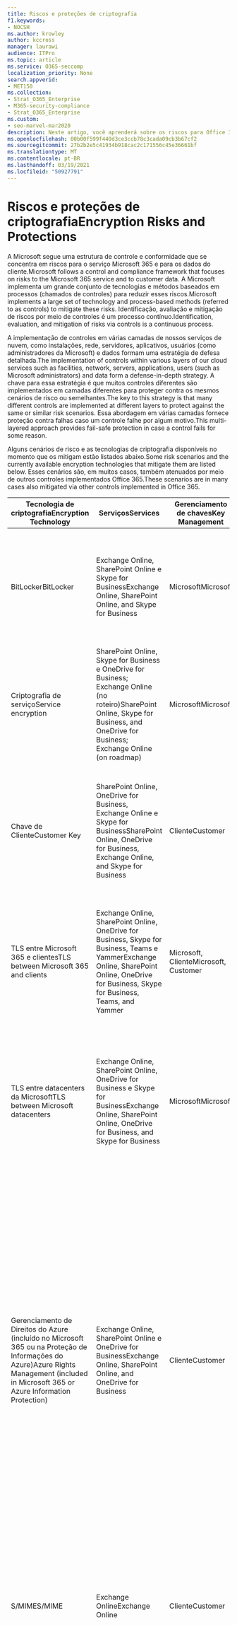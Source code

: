 ```yaml
---
title: Riscos e proteções de criptografia
f1.keywords:
- NOCSH
ms.author: krowley
author: kccross
manager: laurawi
audience: ITPro
ms.topic: article
ms.service: O365-seccomp
localization_priority: None
search.appverid:
- MET150
ms.collection:
- Strat_O365_Enterprise
- M365-security-compliance
- Strat_O365_Enterprise
ms.custom:
- seo-marvel-mar2020
description: Neste artigo, você aprenderá sobre os riscos para Office 365 e as tecnologias de criptografia disponíveis para proteção.
ms.openlocfilehash: 00b00f599f440d3ce3ccb78c3cada09cb3b67cf2
ms.sourcegitcommit: 27b2b2e5c41934b918cac2c171556c45e36661bf
ms.translationtype: MT
ms.contentlocale: pt-BR
ms.lasthandoff: 03/19/2021
ms.locfileid: "50927791"
---
```

# <a name="encryption-risks-and-protections"></a><span data-ttu-id="4479c-103">Riscos e proteções de criptografia</span><span class="sxs-lookup"><span data-stu-id="4479c-103">Encryption Risks and Protections</span></span>

<span data-ttu-id="4479c-104">A Microsoft segue uma estrutura de controle e conformidade que se concentra em riscos para o serviço Microsoft 365 e para os dados do cliente.</span><span class="sxs-lookup"><span data-stu-id="4479c-104">Microsoft follows a control and compliance framework that focuses on risks to the Microsoft 365 service and to customer data.</span></span> <span data-ttu-id="4479c-105">A Microsoft implementa um grande conjunto de tecnologias e métodos baseados em processos (chamados de controles) para reduzir esses riscos.</span><span class="sxs-lookup"><span data-stu-id="4479c-105">Microsoft implements a large set of technology and process-based methods (referred to as controls) to mitigate these risks.</span></span> <span data-ttu-id="4479c-106">Identificação, avaliação e mitigação de riscos por meio de controles é um processo contínuo.</span><span class="sxs-lookup"><span data-stu-id="4479c-106">Identification, evaluation, and mitigation of risks via controls is a continuous process.</span></span> 

<span data-ttu-id="4479c-107">A implementação de controles em várias camadas de nossos serviços de nuvem, como instalações, rede, servidores, aplicativos, usuários (como administradores da Microsoft) e dados formam uma estratégia de defesa detalhada.</span><span class="sxs-lookup"><span data-stu-id="4479c-107">The implementation of controls within various layers of our cloud services such as facilities, network, servers, applications, users (such as Microsoft administrators) and data form a defense-in-depth strategy.</span></span> <span data-ttu-id="4479c-108">A chave para essa estratégia é que muitos controles diferentes são implementados em camadas diferentes para proteger contra os mesmos cenários de risco ou semelhantes.</span><span class="sxs-lookup"><span data-stu-id="4479c-108">The key to this strategy is that many different controls are implemented at different layers to protect against the same or similar risk scenarios.</span></span> <span data-ttu-id="4479c-109">Essa abordagem em várias camadas fornece proteção contra falhas caso um controle falhe por algum motivo.</span><span class="sxs-lookup"><span data-stu-id="4479c-109">This multi-layered approach provides fail-safe protection in case a control fails for some reason.</span></span>

<span data-ttu-id="4479c-110">Alguns cenários de risco e as tecnologias de criptografia disponíveis no momento que os mitigam estão listados abaixo.</span><span class="sxs-lookup"><span data-stu-id="4479c-110">Some risk scenarios and the currently available encryption technologies that mitigate them are listed below.</span></span> <span data-ttu-id="4479c-111">Esses cenários são, em muitos casos, também atenuados por meio de outros controles implementados Office 365.</span><span class="sxs-lookup"><span data-stu-id="4479c-111">These scenarios are in many cases also mitigated via other controls implemented in Office 365.</span></span>

| <span data-ttu-id="4479c-112">Tecnologia de criptografia</span><span class="sxs-lookup"><span data-stu-id="4479c-112">Encryption Technology</span></span> | <span data-ttu-id="4479c-113">Serviços</span><span class="sxs-lookup"><span data-stu-id="4479c-113">Services</span></span> | <span data-ttu-id="4479c-114">Gerenciamento de chaves</span><span class="sxs-lookup"><span data-stu-id="4479c-114">Key Management</span></span> | <span data-ttu-id="4479c-115">Cenário de risco</span><span class="sxs-lookup"><span data-stu-id="4479c-115">Risk Scenario</span></span> | <span data-ttu-id="4479c-116">Valor</span><span class="sxs-lookup"><span data-stu-id="4479c-116">Value</span></span> |
|---------------------------------------------------------------------------------|--------------------------------------------------------------------------------------------------|---------------------|------------------------------------------------------------------------------------------------------------------------------------------|---------------------------------------------------------------------------------------------------------------------------------------------------------------------------------------------------------------------------------------------------------------------------------------------------------------------------------------------------------------------------------------------------------------------------------|
| <span data-ttu-id="4479c-117">BitLocker</span><span class="sxs-lookup"><span data-stu-id="4479c-117">BitLocker</span></span> | <span data-ttu-id="4479c-118">Exchange Online, SharePoint Online e Skype for Business</span><span class="sxs-lookup"><span data-stu-id="4479c-118">Exchange Online, SharePoint Online, and Skype for Business</span></span> | <span data-ttu-id="4479c-119">Microsoft</span><span class="sxs-lookup"><span data-stu-id="4479c-119">Microsoft</span></span> | <span data-ttu-id="4479c-120">Discos ou servidores são roubados ou reciclados incorretamente.</span><span class="sxs-lookup"><span data-stu-id="4479c-120">Disks or servers are stolen or improperly recycled.</span></span> | <span data-ttu-id="4479c-121">BitLocker fornece uma abordagem segura para proteger contra perda de dados devido a hardware roubado ou reciclado incorretamente (servidor/disco).</span><span class="sxs-lookup"><span data-stu-id="4479c-121">BitLocker provides a fail-safe approach to protect against loss of data due to stolen or improperly recycled hardware (server/disk).</span></span> |
| <span data-ttu-id="4479c-122">Criptografia de serviço</span><span class="sxs-lookup"><span data-stu-id="4479c-122">Service encryption</span></span> | <span data-ttu-id="4479c-123">SharePoint Online, Skype for Business e OneDrive for Business; Exchange Online (no roteiro)</span><span class="sxs-lookup"><span data-stu-id="4479c-123">SharePoint Online, Skype for Business, and OneDrive for Business; Exchange Online (on roadmap)</span></span> | <span data-ttu-id="4479c-124">Microsoft</span><span class="sxs-lookup"><span data-stu-id="4479c-124">Microsoft</span></span> | <span data-ttu-id="4479c-125">O hacker interno ou externo tenta acessar arquivos/dados individuais como um blob.</span><span class="sxs-lookup"><span data-stu-id="4479c-125">Internal or external hacker tries to access individual files/data as a blob.</span></span> | <span data-ttu-id="4479c-126">Os dados criptografados não podem ser descriptografados sem acesso a chaves.</span><span class="sxs-lookup"><span data-stu-id="4479c-126">The encrypted data cannot be decrypted without access to keys.</span></span> <span data-ttu-id="4479c-127">Ajuda a reduzir o risco de um hacker acessar dados.</span><span class="sxs-lookup"><span data-stu-id="4479c-127">Helps to mitigate risk of a hacker accessing data.</span></span> |
| <span data-ttu-id="4479c-128">Chave de Cliente</span><span class="sxs-lookup"><span data-stu-id="4479c-128">Customer Key</span></span> | <span data-ttu-id="4479c-129">SharePoint Online, OneDrive for Business, Exchange Online e Skype for Business</span><span class="sxs-lookup"><span data-stu-id="4479c-129">SharePoint Online, OneDrive for Business, Exchange Online, and Skype for Business</span></span> | <span data-ttu-id="4479c-130">Cliente</span><span class="sxs-lookup"><span data-stu-id="4479c-130">Customer</span></span> | <span data-ttu-id="4479c-131">N/A (Esse recurso foi projetado como um recurso de conformidade; não como uma mitigação para qualquer risco.)</span><span class="sxs-lookup"><span data-stu-id="4479c-131">N/A (This feature is designed as a compliance feature; not as a mitigation for any risk.)</span></span> | <span data-ttu-id="4479c-132">Ajuda os clientes a cumprir as obrigações internas de regulamentação e conformidade e a capacidade de deixar o serviço e revogar o acesso da Microsoft aos dados</span><span class="sxs-lookup"><span data-stu-id="4479c-132">Helps customers meet internal regulation and compliance obligations, and the ability to leave the service and revoke Microsoft's access to data</span></span> |
| <span data-ttu-id="4479c-133">TLS entre Microsoft 365 e clientes</span><span class="sxs-lookup"><span data-stu-id="4479c-133">TLS between Microsoft 365 and clients</span></span> | <span data-ttu-id="4479c-134">Exchange Online, SharePoint Online, OneDrive for Business, Skype for Business, Teams e Yammer</span><span class="sxs-lookup"><span data-stu-id="4479c-134">Exchange Online, SharePoint Online, OneDrive for Business, Skype for Business, Teams, and Yammer</span></span> | <span data-ttu-id="4479c-135">Microsoft, Cliente</span><span class="sxs-lookup"><span data-stu-id="4479c-135">Microsoft, Customer</span></span> | <span data-ttu-id="4479c-136">Ataque man-in-the-middle ou outro para tocar no fluxo de dados entre Microsoft 365 e computadores cliente pela Internet.</span><span class="sxs-lookup"><span data-stu-id="4479c-136">Man-in-the-middle or other attack to tap the data flow between Microsoft 365 and client computers over Internet.</span></span> | <span data-ttu-id="4479c-137">Essa implementação fornece valor à Microsoft e aos clientes e garante a integridade dos dados à medida que flui entre o Microsoft 365 e o cliente.</span><span class="sxs-lookup"><span data-stu-id="4479c-137">This implementation provides value to both Microsoft and customers and assures data integrity as it flows between Microsoft 365 and the client.</span></span> |
| <span data-ttu-id="4479c-138">TLS entre datacenters da Microsoft</span><span class="sxs-lookup"><span data-stu-id="4479c-138">TLS between Microsoft datacenters</span></span> | <span data-ttu-id="4479c-139">Exchange Online, SharePoint Online, OneDrive for Business e Skype for Business</span><span class="sxs-lookup"><span data-stu-id="4479c-139">Exchange Online, SharePoint Online, OneDrive for Business, and Skype for Business</span></span> | <span data-ttu-id="4479c-140">Microsoft</span><span class="sxs-lookup"><span data-stu-id="4479c-140">Microsoft</span></span> | <span data-ttu-id="4479c-141">Ataque man-in-the-middle ou outro para tocar no fluxo de dados do cliente entre Microsoft 365 servidores localizados em datacenters da Microsoft diferentes.</span><span class="sxs-lookup"><span data-stu-id="4479c-141">Man-in-the-middle or other attack to tap the customer data flow between Microsoft 365 servers located in different Microsoft datacenters.</span></span> | <span data-ttu-id="4479c-142">Essa implementação é outro método para proteger dados contra ataques entre datacenters da Microsoft.</span><span class="sxs-lookup"><span data-stu-id="4479c-142">This implementation is another method to protect data against attacks between Microsoft datacenters.</span></span> |
| <span data-ttu-id="4479c-143">Gerenciamento de Direitos do Azure (incluído no Microsoft 365 ou na Proteção de Informações do Azure)</span><span class="sxs-lookup"><span data-stu-id="4479c-143">Azure Rights Management (included in Microsoft 365 or Azure Information Protection)</span></span> | <span data-ttu-id="4479c-144">Exchange Online, SharePoint Online e OneDrive for Business</span><span class="sxs-lookup"><span data-stu-id="4479c-144">Exchange Online, SharePoint Online, and OneDrive for Business</span></span> | <span data-ttu-id="4479c-145">Cliente</span><span class="sxs-lookup"><span data-stu-id="4479c-145">Customer</span></span> | <span data-ttu-id="4479c-146">Os dados estão nas mãos de uma pessoa que não deve ter acesso aos dados.</span><span class="sxs-lookup"><span data-stu-id="4479c-146">Data falls into the hands of a person who should not have access to the data.</span></span> | <span data-ttu-id="4479c-147">A Proteção de Informações do Azure usa o Azure RMS, que fornece valor aos clientes usando políticas de criptografia, identidade e autorização para ajudar a proteger arquivos e emails em vários dispositivos.</span><span class="sxs-lookup"><span data-stu-id="4479c-147">Azure Information Protection uses Azure RMS, which provides value to customers by using encryption, identity, and authorization policies to help secure files and email across multiple devices.</span></span> <span data-ttu-id="4479c-148">O Azure RMS fornece valor aos clientes em que todos os emails provenientes de Microsoft 365 que atendem a determinados critérios (ou seja, todos os emails para um determinado endereço) podem ser criptografados automaticamente antes de serem enviados para outro destinatário.</span><span class="sxs-lookup"><span data-stu-id="4479c-148">Azure RMS provides value to customers where all emails originating from Microsoft 365 that match certain criteria (i.e., all emails to a certain address) can be automatically encrypted before they get sent to another recipient.</span></span> |
| <span data-ttu-id="4479c-149">S/MIME</span><span class="sxs-lookup"><span data-stu-id="4479c-149">S/MIME</span></span> | <span data-ttu-id="4479c-150">Exchange Online</span><span class="sxs-lookup"><span data-stu-id="4479c-150">Exchange Online</span></span> | <span data-ttu-id="4479c-151">Cliente</span><span class="sxs-lookup"><span data-stu-id="4479c-151">Customer</span></span> | <span data-ttu-id="4479c-152">O email cai nas mãos de uma pessoa que não é o destinatário pretendido.</span><span class="sxs-lookup"><span data-stu-id="4479c-152">Email falls into the hands of a person who is not the intended recipient.</span></span> | <span data-ttu-id="4479c-153">O S/MIME fornece valor aos clientes garantindo que os emails criptografados com S/MIME só possam ser descriptografados pelo destinatário direto do email.</span><span class="sxs-lookup"><span data-stu-id="4479c-153">S/MIME provides value to customers by assuring that email encrypted with S/MIME can only be decrypted by the direct recipient of the email.</span></span> |
| <span data-ttu-id="4479c-154">Criptografia de Mensagem do Office 365</span><span class="sxs-lookup"><span data-stu-id="4479c-154">Office 365 Message Encryption</span></span> | <span data-ttu-id="4479c-155">Exchange Online, SharePoint Online</span><span class="sxs-lookup"><span data-stu-id="4479c-155">Exchange Online, SharePoint Online</span></span> | <span data-ttu-id="4479c-156">Cliente</span><span class="sxs-lookup"><span data-stu-id="4479c-156">Customer</span></span> | <span data-ttu-id="4479c-157">O email, incluindo anexos protegidos, fica nas mãos de uma pessoa dentro ou fora Microsoft 365 que não é o destinatário pretendido do email.</span><span class="sxs-lookup"><span data-stu-id="4479c-157">Email, including protected attachments, falls in hands of a person either within or outside Microsoft 365 who is not the intended recipient of the email.</span></span> | <span data-ttu-id="4479c-158">O OME fornece valor aos clientes em que todos os emails provenientes de Microsoft 365 que corresponderem a determinados critérios (ou seja, todos os emails para um determinado endereço) são automaticamente criptografados antes que sejam enviados para outro destinatário interno ou externo.</span><span class="sxs-lookup"><span data-stu-id="4479c-158">OME provides value to customers where all emails originating from Microsoft 365 that match certain criteria (i.e., all emails to a certain address) are automatically encrypted before they get sent to another internal or an external recipient.</span></span> |
| <span data-ttu-id="4479c-159">TLS SMTP com organização parceira</span><span class="sxs-lookup"><span data-stu-id="4479c-159">SMTP TLS with partner organization</span></span> | <span data-ttu-id="4479c-160">Exchange Online</span><span class="sxs-lookup"><span data-stu-id="4479c-160">Exchange Online</span></span> | <span data-ttu-id="4479c-161">Cliente</span><span class="sxs-lookup"><span data-stu-id="4479c-161">Customer</span></span> | <span data-ttu-id="4479c-162">O email é interceptado por meio de um ataque man-in-the-middle ou outro enquanto está em trânsito de um locatário Microsoft 365 para outra organização parceira.</span><span class="sxs-lookup"><span data-stu-id="4479c-162">Email is intercepted via a man-in-the-middle or other attack while in transit from a Microsoft 365 tenant to another partner organization.</span></span> | <span data-ttu-id="4479c-163">Este cenário fornece valor ao cliente para que ele possa enviar/receber todos os emails entre seu locatário Microsoft 365 e a organização de email do parceiro dentro de um canal SMTP criptografado.</span><span class="sxs-lookup"><span data-stu-id="4479c-163">This scenario provides value to the customer such that they can send/receive all emails between their Microsoft 365 tenant and their partner's email organization inside an encrypted SMTP channel.</span></span> |

## <a name="encryption-technologies-available-in-multi-tenant-environments"></a><span data-ttu-id="4479c-164">Tecnologias de criptografia disponíveis em ambientes de vários locatários</span><span class="sxs-lookup"><span data-stu-id="4479c-164">Encryption technologies available in multi-tenant environments</span></span>

| <span data-ttu-id="4479c-165">Tecnologia de criptografia</span><span class="sxs-lookup"><span data-stu-id="4479c-165">Encryption Technology</span></span> | <span data-ttu-id="4479c-166">Implementado por</span><span class="sxs-lookup"><span data-stu-id="4479c-166">Implemented by</span></span> | <span data-ttu-id="4479c-167">Chave Exchange Algoritmo e Força</span><span class="sxs-lookup"><span data-stu-id="4479c-167">Key Exchange Algorithm and Strength</span></span> | <span data-ttu-id="4479c-168">Gerenciamento de chaves\*</span><span class="sxs-lookup"><span data-stu-id="4479c-168">Key Management\*</span></span> | <span data-ttu-id="4479c-169">FIPS 140-2 Validado</span><span class="sxs-lookup"><span data-stu-id="4479c-169">FIPS 140-2 Validated</span></span> |
|----------------------------------------------------------------------------------|-------------------------|------------------------------------------------------------------------------------------------------------------------------------------------------------------------------------|--------------------------------------------------------------------------------------------------------------------------------------------------------------------------------------------------------------------------------------------------------------------------------------------------------------------------------------------------------------------------------------------------------------------------------------------------------------------------------------------------------------------------------------------------------------------------------------------------------------------------------------------------------------------------------------------------------------------------------------------------------------------------------------------------------------------------------------------------------------------------------------------------------------|-----------------------------------------------------------------------|
| <span data-ttu-id="4479c-170">BitLocker</span><span class="sxs-lookup"><span data-stu-id="4479c-170">BitLocker</span></span> | <span data-ttu-id="4479c-171">Exchange Online</span><span class="sxs-lookup"><span data-stu-id="4479c-171">Exchange Online</span></span> | <span data-ttu-id="4479c-172">AES 256 bits</span><span class="sxs-lookup"><span data-stu-id="4479c-172">AES 256-bit</span></span> | <span data-ttu-id="4479c-173">A chave externa do AES é armazenada em um Cofre e no registro do servidor Exchange.</span><span class="sxs-lookup"><span data-stu-id="4479c-173">AES external key is stored in a Secret Safe and in the registry of the Exchange server.</span></span> <span data-ttu-id="4479c-174">O segredo Cofre é um repositório seguro que requer elevação de alto nível e aprovações para acessar.</span><span class="sxs-lookup"><span data-stu-id="4479c-174">The Secret Safe is a secured repository that requires high-level elevation and approvals to access.</span></span> <span data-ttu-id="4479c-175">O acesso só pode ser solicitado e aprovado usando uma ferramenta interna chamada Lockbox.</span><span class="sxs-lookup"><span data-stu-id="4479c-175">Access can be requested and approved only by using an internal tool called Lockbox.</span></span> <span data-ttu-id="4479c-176">A chave externa do AES também é armazenada no Módulo de Plataforma Confiável no servidor.</span><span class="sxs-lookup"><span data-stu-id="4479c-176">The AES external key is also stored in the Trusted Platform Module in the server.</span></span> <span data-ttu-id="4479c-177">Uma senha numérica de 48 dígitos é armazenada no Active Directory e protegida pelo Lockbox.</span><span class="sxs-lookup"><span data-stu-id="4479c-177">A 48-digit numerical password is stored in Active Directory and protected by Lockbox.</span></span> | <span data-ttu-id="4479c-178">Sim</span><span class="sxs-lookup"><span data-stu-id="4479c-178">Yes</span></span> |
|  | <span data-ttu-id="4479c-179">SharePoint Online</span><span class="sxs-lookup"><span data-stu-id="4479c-179">SharePoint Online</span></span> | <span data-ttu-id="4479c-180">AES 256 bits</span><span class="sxs-lookup"><span data-stu-id="4479c-180">AES 256-bit</span></span> | <span data-ttu-id="4479c-181">A chave externa do AES é armazenada em um segredo Cofre.</span><span class="sxs-lookup"><span data-stu-id="4479c-181">AES external key is stored in a Secret Safe.</span></span> <span data-ttu-id="4479c-182">O segredo Cofre é um repositório seguro que requer elevação de alto nível e aprovações para acessar.</span><span class="sxs-lookup"><span data-stu-id="4479c-182">The Secret Safe is a secured repository that requires high-level elevation and approvals to access.</span></span> <span data-ttu-id="4479c-183">O acesso só pode ser solicitado e aprovado usando uma ferramenta interna chamada Lockbox.</span><span class="sxs-lookup"><span data-stu-id="4479c-183">Access can be requested and approved only by using an internal tool called Lockbox.</span></span> <span data-ttu-id="4479c-184">A chave externa do AES também é armazenada no Módulo de Plataforma Confiável no servidor.</span><span class="sxs-lookup"><span data-stu-id="4479c-184">The AES external key is also stored in the Trusted Platform Module in the server.</span></span> <span data-ttu-id="4479c-185">Uma senha numérica de 48 dígitos é armazenada no Active Directory e protegida pelo Lockbox.</span><span class="sxs-lookup"><span data-stu-id="4479c-185">A 48-digit numerical password is stored in Active Directory and protected by Lockbox.</span></span> | <span data-ttu-id="4479c-186">Sim</span><span class="sxs-lookup"><span data-stu-id="4479c-186">Yes</span></span> |
|  | <span data-ttu-id="4479c-187">Skype for Business</span><span class="sxs-lookup"><span data-stu-id="4479c-187">Skype for Business</span></span> | <span data-ttu-id="4479c-188">AES 256 bits</span><span class="sxs-lookup"><span data-stu-id="4479c-188">AES 256-bit</span></span> | <span data-ttu-id="4479c-189">A chave externa do AES é armazenada em um segredo Cofre.</span><span class="sxs-lookup"><span data-stu-id="4479c-189">AES external key is stored in a Secret Safe.</span></span> <span data-ttu-id="4479c-190">O segredo Cofre é um repositório seguro que requer elevação de alto nível e aprovações para acessar.</span><span class="sxs-lookup"><span data-stu-id="4479c-190">The Secret Safe is a secured repository that requires high-level elevation and approvals to access.</span></span> <span data-ttu-id="4479c-191">O acesso só pode ser solicitado e aprovado usando uma ferramenta interna chamada Lockbox.</span><span class="sxs-lookup"><span data-stu-id="4479c-191">Access can be requested and approved only by using an internal tool called Lockbox.</span></span> <span data-ttu-id="4479c-192">A chave externa do AES também é armazenada no Módulo de Plataforma Confiável no servidor.</span><span class="sxs-lookup"><span data-stu-id="4479c-192">The AES external key is also stored in the Trusted Platform Module in the server.</span></span> <span data-ttu-id="4479c-193">Uma senha numérica de 48 dígitos é armazenada no Active Directory e protegida pelo Lockbox.</span><span class="sxs-lookup"><span data-stu-id="4479c-193">A 48-digit numerical password is stored in Active Directory and protected by Lockbox.</span></span> | <span data-ttu-id="4479c-194">Sim</span><span class="sxs-lookup"><span data-stu-id="4479c-194">Yes</span></span> |
| <span data-ttu-id="4479c-195">Criptografia de Serviço</span><span class="sxs-lookup"><span data-stu-id="4479c-195">Service Encryption</span></span> | <span data-ttu-id="4479c-196">SharePoint Online</span><span class="sxs-lookup"><span data-stu-id="4479c-196">SharePoint Online</span></span> | <span data-ttu-id="4479c-197">AES 256 bits</span><span class="sxs-lookup"><span data-stu-id="4479c-197">AES 256-bit</span></span> | <span data-ttu-id="4479c-198">As chaves usadas para criptografar os blobs são armazenadas no banco de dados de conteúdo SharePoint Online.</span><span class="sxs-lookup"><span data-stu-id="4479c-198">The keys used to encrypt the blobs are stored in the SharePoint Online Content Database.</span></span> <span data-ttu-id="4479c-199">O SharePoint Banco de Dados de Conteúdo Online é protegido por controles de acesso ao banco de dados e criptografia em repouso.</span><span class="sxs-lookup"><span data-stu-id="4479c-199">The SharePoint Online Content Database is protected by database access controls and encryption at rest.</span></span> <span data-ttu-id="4479c-200">A criptografia é executada usando o TDE Banco de Dados SQL do Azure.</span><span class="sxs-lookup"><span data-stu-id="4479c-200">Encryption is performed using TDE in Azure SQL Database.</span></span> <span data-ttu-id="4479c-201">Esses segredos estão no nível de serviço para SharePoint Online, não no nível do locatário.</span><span class="sxs-lookup"><span data-stu-id="4479c-201">These secrets are at the service level for SharePoint Online, not at the tenant level.</span></span> <span data-ttu-id="4479c-202">Esses segredos (às vezes chamados de chaves mestras) são armazenados em um repositório seguro separado chamado Repositório de Chaves.</span><span class="sxs-lookup"><span data-stu-id="4479c-202">These secrets (sometimes referred to as the master keys) are stored in a separate secure repository called the Key Store.</span></span> <span data-ttu-id="4479c-203">O TDE fornece segurança em repouso para o banco de dados ativo e os backups de banco de dados e logs de transação.</span><span class="sxs-lookup"><span data-stu-id="4479c-203">TDE provides security at rest for both the active database and the database backups and transaction logs.</span></span> <span data-ttu-id="4479c-204">Quando os clientes fornecem a chave opcional, a chave do cliente é armazenada no Azure Key Vault e o serviço usa a chave para criptografar uma chave de locatário, que é usada para criptografar uma chave de site, que é usada para criptografar as chaves de nível de arquivo.</span><span class="sxs-lookup"><span data-stu-id="4479c-204">When customers provide the optional key, the customer key is stored in Azure Key Vault, and the service uses the key to encrypt a tenant key, which is used to encrypt a site key, which is then used to encrypt the file level keys.</span></span> <span data-ttu-id="4479c-205">Essencialmente, uma nova hierarquia de chaves é introduzida quando o cliente fornece uma chave.</span><span class="sxs-lookup"><span data-stu-id="4479c-205">Essentially, a new key hierarchy is introduced when the customer provides a key.</span></span> | <span data-ttu-id="4479c-206">Sim</span><span class="sxs-lookup"><span data-stu-id="4479c-206">Yes</span></span> |
|  | <span data-ttu-id="4479c-207">Skype for Business</span><span class="sxs-lookup"><span data-stu-id="4479c-207">Skype for Business</span></span> | <span data-ttu-id="4479c-208">AES 256 bits</span><span class="sxs-lookup"><span data-stu-id="4479c-208">AES 256-bit</span></span> | <span data-ttu-id="4479c-209">Cada parte dos dados é criptografada usando uma chave de 256 bits gerada aleatoriamente.</span><span class="sxs-lookup"><span data-stu-id="4479c-209">Each piece of data is encrypted using a different randomly generated 256-bit key.</span></span> <span data-ttu-id="4479c-210">A chave de criptografia é armazenada em um arquivo XML de metadados correspondente, que também é criptografado por uma chave mestra por conferência.</span><span class="sxs-lookup"><span data-stu-id="4479c-210">The encryption key is stored in a corresponding metadata XML file, which is also encrypted by a per-conference master key.</span></span> <span data-ttu-id="4479c-211">A chave mestra também é gerada aleatoriamente uma vez por conferência.</span><span class="sxs-lookup"><span data-stu-id="4479c-211">The master key is also randomly generated once per conference.</span></span> | <span data-ttu-id="4479c-212">Sim</span><span class="sxs-lookup"><span data-stu-id="4479c-212">Yes</span></span> |
|  | <span data-ttu-id="4479c-213">Exchange Online</span><span class="sxs-lookup"><span data-stu-id="4479c-213">Exchange Online</span></span> | <span data-ttu-id="4479c-214">AES 256 bits</span><span class="sxs-lookup"><span data-stu-id="4479c-214">AES 256-bit</span></span> | <span data-ttu-id="4479c-215">Cada caixa de correio é criptografada usando uma política de criptografia de dados que usa chaves de criptografia controladas pela Microsoft (no roteiro) ou pelo cliente (quando a Chave do Cliente é usada).</span><span class="sxs-lookup"><span data-stu-id="4479c-215">Each mailbox is encrypted using a data encryption policy that uses encryption keys controlled by Microsoft (on roadmap) or by the customer (when Customer Key is used).</span></span> | <span data-ttu-id="4479c-216">Sim</span><span class="sxs-lookup"><span data-stu-id="4479c-216">Yes</span></span> |
| <span data-ttu-id="4479c-217">TLS entre Microsoft 365 e clientes/parceiros</span><span class="sxs-lookup"><span data-stu-id="4479c-217">TLS between Microsoft 365 and clients/partners</span></span> | <span data-ttu-id="4479c-218">Exchange Online</span><span class="sxs-lookup"><span data-stu-id="4479c-218">Exchange Online</span></span> | [<span data-ttu-id="4479c-219">TLS oportunista que suporta vários suites de codificação</span><span class="sxs-lookup"><span data-stu-id="4479c-219">Opportunistic TLS supporting multiple cipher suites</span></span>](./exchange-online-uses-tls-to-secure-email-connections.md) | <span data-ttu-id="4479c-220">O certificado TLS para Exchange Online (outlook.office.com) é um certificado SHA256RSA de 2048 bits emitido pela Baltimore CyberTrust Root.</span><span class="sxs-lookup"><span data-stu-id="4479c-220">The TLS certificate for Exchange Online (outlook.office.com) is a 2048-bit SHA256RSA certificate issued by Baltimore CyberTrust Root.</span></span> <br> <br> <span data-ttu-id="4479c-221">O certificado raiz TLS para Exchange Online é um certificado SHA1RSA de 2048 bits emitido pela Baltimore CyberTrust Root.</span><span class="sxs-lookup"><span data-stu-id="4479c-221">The TLS root certificate for Exchange Online is a 2048-bit SHA1RSA certificate issued by Baltimore CyberTrust Root.</span></span> | <span data-ttu-id="4479c-222">Sim, quando o TLS 1.2 com a força de codificação de 256 bits é usado</span><span class="sxs-lookup"><span data-stu-id="4479c-222">Yes, when TLS 1.2 with 256-bit cipher strength is used</span></span> |
|  | <span data-ttu-id="4479c-223">SharePoint Online</span><span class="sxs-lookup"><span data-stu-id="4479c-223">SharePoint Online</span></span> | <span data-ttu-id="4479c-224">TLS 1.2 com AES 256</span><span class="sxs-lookup"><span data-stu-id="4479c-224">TLS 1.2 with AES 256</span></span> <br> <br> [<span data-ttu-id="4479c-225">Criptografia de dados no OneDrive for Business e no SharePoint Online</span><span class="sxs-lookup"><span data-stu-id="4479c-225">Data Encryption in OneDrive for Business and SharePoint Online</span></span>](./data-encryption-in-odb-and-spo.md) | <span data-ttu-id="4479c-226">O certificado TLS para SharePoint Online (\*.sharepoint.com) é um certificado SHA256RSA de 2048 bits emitido pelo Baltimore CyberTrust Root.</span><span class="sxs-lookup"><span data-stu-id="4479c-226">The TLS certificate for SharePoint Online (\*.sharepoint.com) is a 2048-bit SHA256RSA certificate issued by Baltimore CyberTrust Root.</span></span> <br> <br> <span data-ttu-id="4479c-227">O certificado raiz TLS para SharePoint Online é um certificado SHA1RSA de 2048 bits emitido pela Baltimore CyberTrust Root.</span><span class="sxs-lookup"><span data-stu-id="4479c-227">The TLS root certificate for SharePoint Online is a 2048-bit SHA1RSA certificate issued by Baltimore CyberTrust Root.</span></span> | <span data-ttu-id="4479c-228">Sim</span><span class="sxs-lookup"><span data-stu-id="4479c-228">Yes</span></span> |
|  | <span data-ttu-id="4479c-229">Skype for Business</span><span class="sxs-lookup"><span data-stu-id="4479c-229">Skype for Business</span></span> | [<span data-ttu-id="4479c-230">TLS para comunicações SIP e sessões de compartilhamento de dados PSOM</span><span class="sxs-lookup"><span data-stu-id="4479c-230">TLS for SIP communications and PSOM data sharing sessions</span></span>](https://support.office.com/article/Set-up-your-network-for-Skype-for-Business-Online-d21f89b0-3afc-432e-b735-036b2432fdbf) | <span data-ttu-id="4479c-231">O certificado TLS para Skype for Business (\*.lync.com) é um certificado SHA256RSA de 2048 bits emitido pela Baltimore CyberTrust Root.</span><span class="sxs-lookup"><span data-stu-id="4479c-231">The TLS certificate for Skype for Business (\*.lync.com) is a 2048-bit SHA256RSA certificate issued by Baltimore CyberTrust Root.</span></span> <br> <br> <span data-ttu-id="4479c-232">O certificado raiz TLS para Skype for Business é um certificado SHA256RSA de 2048 bits emitido pela Baltimore CyberTrust Root.</span><span class="sxs-lookup"><span data-stu-id="4479c-232">The TLS root certificate for Skype for Business is a 2048-bit SHA256RSA certificate issued by Baltimore CyberTrust Root.</span></span> | <span data-ttu-id="4479c-233">Sim</span><span class="sxs-lookup"><span data-stu-id="4479c-233">Yes</span></span> |
|  | <span data-ttu-id="4479c-234">Microsoft Teams</span><span class="sxs-lookup"><span data-stu-id="4479c-234">Microsoft Teams</span></span> | <span data-ttu-id="4479c-235">TLS 1.2 com AES 256</span><span class="sxs-lookup"><span data-stu-id="4479c-235">TLS 1.2 with AES 256</span></span> <br> <br> [<span data-ttu-id="4479c-236">Perguntas frequentes sobre Microsoft Teams – Ajuda do administrador</span><span class="sxs-lookup"><span data-stu-id="4479c-236">Frequently asked questions about Microsoft Teams – Admin Help</span></span>](/MicrosoftTeams/teams-overview) | <span data-ttu-id="4479c-237">O certificado TLS para Microsoft Teams (teams.microsoft.com, edge.skype.com) é um certificado SHA256RSA de 2048 bits emitido pela Baltimore CyberTrust Root.</span><span class="sxs-lookup"><span data-stu-id="4479c-237">The TLS certificate for Microsoft Teams (teams.microsoft.com, edge.skype.com) is a 2048-bit SHA256RSA certificate issued by Baltimore CyberTrust Root.</span></span> <br> <br> <span data-ttu-id="4479c-238">O certificado raiz TLS para Microsoft Teams é um certificado SHA256RSA de 2048 bits emitido pela Baltimore CyberTrust Root.</span><span class="sxs-lookup"><span data-stu-id="4479c-238">The TLS root certificate for Microsoft Teams is a 2048-bit SHA256RSA certificate issued by Baltimore CyberTrust Root.</span></span> | <span data-ttu-id="4479c-239">Sim</span><span class="sxs-lookup"><span data-stu-id="4479c-239">Yes</span></span> |
| <span data-ttu-id="4479c-240">TLS entre datacenters da Microsoft</span><span class="sxs-lookup"><span data-stu-id="4479c-240">TLS between Microsoft datacenters</span></span> | <span data-ttu-id="4479c-241">Todos os Microsoft 365 serviços</span><span class="sxs-lookup"><span data-stu-id="4479c-241">All Microsoft 365 services</span></span> | <span data-ttu-id="4479c-242">TLS 1.2 com AES 256</span><span class="sxs-lookup"><span data-stu-id="4479c-242">TLS 1.2 with AES 256</span></span> <br> <br> <span data-ttu-id="4479c-243">Protocolo de Transporte em Tempo Real Seguro (SRTP)</span><span class="sxs-lookup"><span data-stu-id="4479c-243">Secure Real-time Transport Protocol (SRTP)</span></span> | <span data-ttu-id="4479c-244">A Microsoft usa uma autoridade de certificação gerenciada e implantada internamente para comunicações de servidor para servidor entre datacenters da Microsoft.</span><span class="sxs-lookup"><span data-stu-id="4479c-244">Microsoft uses an internally managed and deployed certification authority for server-to-server communications between Microsoft datacenters.</span></span> | <span data-ttu-id="4479c-245">Sim</span><span class="sxs-lookup"><span data-stu-id="4479c-245">Yes</span></span> |
| <span data-ttu-id="4479c-246">Gerenciamento de Direitos do Azure (incluído no Microsoft 365 ou na Proteção de Informações do Azure)</span><span class="sxs-lookup"><span data-stu-id="4479c-246">Azure Rights Management (included in Microsoft 365 or Azure Information Protection)</span></span> | <span data-ttu-id="4479c-247">Exchange Online</span><span class="sxs-lookup"><span data-stu-id="4479c-247">Exchange Online</span></span> | <span data-ttu-id="4479c-248">Oferece [suporte ao Modo Criptográfico 2](/previous-versions/windows/it-pro/windows-server-2008-R2-and-2008/hh867439(v=ws.10)), uma implementação criptográfica do RMS atualizada e aprimorada.</span><span class="sxs-lookup"><span data-stu-id="4479c-248">Supports [Cryptographic Mode 2](/previous-versions/windows/it-pro/windows-server-2008-R2-and-2008/hh867439(v=ws.10)), an updated and enhanced RMS cryptographic implementation.</span></span> <span data-ttu-id="4479c-249">Ele dá suporte ao RSA 2048 para assinatura e criptografia e SHA-256 para hash na assinatura.</span><span class="sxs-lookup"><span data-stu-id="4479c-249">It supports RSA 2048 for signature and encryption, and SHA-256 for hash in the signature.</span></span> | <span data-ttu-id="4479c-250">[Gerenciado pela Microsoft](/azure/information-protection/plan-implement-tenant-key).</span><span class="sxs-lookup"><span data-stu-id="4479c-250">[Managed by Microsoft](/azure/information-protection/plan-implement-tenant-key).</span></span> | <span data-ttu-id="4479c-251">Sim</span><span class="sxs-lookup"><span data-stu-id="4479c-251">Yes</span></span> |
|  | <span data-ttu-id="4479c-252">SharePoint Online</span><span class="sxs-lookup"><span data-stu-id="4479c-252">SharePoint Online</span></span> | <span data-ttu-id="4479c-253">Oferece [suporte ao Modo Criptográfico 2](/previous-versions/windows/it-pro/windows-server-2008-R2-and-2008/hh867439(v=ws.10)), uma implementação criptográfica do RMS atualizada e aprimorada.</span><span class="sxs-lookup"><span data-stu-id="4479c-253">Supports [Cryptographic Mode 2](/previous-versions/windows/it-pro/windows-server-2008-R2-and-2008/hh867439(v=ws.10)), an updated and enhanced RMS cryptographic implementation.</span></span> <span data-ttu-id="4479c-254">Ele dá suporte ao RSA 2048 para assinatura e criptografia e SHA-256 para assinatura.</span><span class="sxs-lookup"><span data-stu-id="4479c-254">It supports RSA 2048 for signature and encryption, and SHA-256 for signature.</span></span> | <span data-ttu-id="4479c-255">[Gerenciado pela Microsoft](/azure/information-protection/plan-implement-tenant-key), que é a configuração padrão; ou</span><span class="sxs-lookup"><span data-stu-id="4479c-255">[Managed by Microsoft](/azure/information-protection/plan-implement-tenant-key), which is the default setting; or</span></span> <br> <br> <span data-ttu-id="4479c-256">Gerenciado pelo cliente, que é uma alternativa às chaves gerenciadas pela Microsoft.</span><span class="sxs-lookup"><span data-stu-id="4479c-256">Customer-managed, which is an alternative to Microsoft-managed keys.</span></span> <span data-ttu-id="4479c-257">As organizações que têm uma assinatura do Azure gerenciada por IT podem usar BYOK e registrar seu uso sem custo adicional.</span><span class="sxs-lookup"><span data-stu-id="4479c-257">Organizations that have an IT-managed Azure subscription can use BYOK and log its usage at no extra charge.</span></span> <span data-ttu-id="4479c-258">Para obter mais informações, [consulte Implementing bring your own key](/azure/information-protection/plan-implement-tenant-key).</span><span class="sxs-lookup"><span data-stu-id="4479c-258">For more information, see [Implementing bring your own key](/azure/information-protection/plan-implement-tenant-key).</span></span> <span data-ttu-id="4479c-259">Nesta configuração, as HSMs nCipher são usadas para proteger suas chaves.</span><span class="sxs-lookup"><span data-stu-id="4479c-259">In this configuration, nCipher HSMs are used to protect your keys.</span></span> <span data-ttu-id="4479c-260">Para obter mais informações, [consulte nCipher HSMs e Azure RMS](https://www.thales-esecurity.com/msrms/cloud).</span><span class="sxs-lookup"><span data-stu-id="4479c-260">For more information, see [nCipher HSMs and Azure RMS](https://www.thales-esecurity.com/msrms/cloud).</span></span> | <span data-ttu-id="4479c-261">Sim</span><span class="sxs-lookup"><span data-stu-id="4479c-261">Yes</span></span> |
| <span data-ttu-id="4479c-262">S/MIME</span><span class="sxs-lookup"><span data-stu-id="4479c-262">S/MIME</span></span> | <span data-ttu-id="4479c-263">Exchange Online</span><span class="sxs-lookup"><span data-stu-id="4479c-263">Exchange Online</span></span> | <span data-ttu-id="4479c-264">Sintaxe de mensagem criptográfica Padrão 1.5 (PKCS #7)</span><span class="sxs-lookup"><span data-stu-id="4479c-264">Cryptographic Message Syntax Standard 1.5 (PKCS #7)</span></span> | <span data-ttu-id="4479c-265">Depende da infraestrutura de chave pública gerenciada pelo cliente implantada.</span><span class="sxs-lookup"><span data-stu-id="4479c-265">Depends on the customer-managed public key infrastructure deployed.</span></span> <span data-ttu-id="4479c-266">O gerenciamento de chaves é realizado pelo cliente e a Microsoft nunca tem acesso às chaves privadas usadas para assinatura e descriptografia.</span><span class="sxs-lookup"><span data-stu-id="4479c-266">Key management is performed by the customer, and Microsoft never has access to the private keys used for signing and decryption.</span></span> | <span data-ttu-id="4479c-267">Sim, quando configurado para criptografar mensagens de saída com 3DES ou AES256</span><span class="sxs-lookup"><span data-stu-id="4479c-267">Yes, when configured to encrypt outgoing messages with 3DES or AES256</span></span> |
| <span data-ttu-id="4479c-268">Criptografia de Mensagem do Office 365</span><span class="sxs-lookup"><span data-stu-id="4479c-268">Office 365 Message Encryption</span></span> | <span data-ttu-id="4479c-269">Exchange Online</span><span class="sxs-lookup"><span data-stu-id="4479c-269">Exchange Online</span></span> | <span data-ttu-id="4479c-270">Igual ao Azure RMS ( Modo Criptográfico[2](./technical-reference-details-about-encryption.md) - RSA 2048 para assinatura e criptografia e SHA-256 para assinatura)</span><span class="sxs-lookup"><span data-stu-id="4479c-270">Same as Azure RMS ([Cryptographic Mode 2](./technical-reference-details-about-encryption.md) - RSA 2048 for signature and encryption, and SHA-256 for signature)</span></span> | <span data-ttu-id="4479c-271">Usa a Proteção de Informações do Azure como sua infraestrutura de criptografia.</span><span class="sxs-lookup"><span data-stu-id="4479c-271">Uses Azure Information Protection as its encryption infrastructure.</span></span> <span data-ttu-id="4479c-272">O método de criptografia usado depende do local que você obtém as chaves do RMS usadas para criptografar e descriptografar mensagens.</span><span class="sxs-lookup"><span data-stu-id="4479c-272">The encryption method used depends on where you obtain the RMS keys used to encrypt and decrypt messages.</span></span> | <span data-ttu-id="4479c-273">Sim</span><span class="sxs-lookup"><span data-stu-id="4479c-273">Yes</span></span> |
| <span data-ttu-id="4479c-274">TLS SMTP com organização parceira</span><span class="sxs-lookup"><span data-stu-id="4479c-274">SMTP TLS with partner organization</span></span> | <span data-ttu-id="4479c-275">Exchange Online</span><span class="sxs-lookup"><span data-stu-id="4479c-275">Exchange Online</span></span> | <span data-ttu-id="4479c-276">TLS 1.2 com AES 256</span><span class="sxs-lookup"><span data-stu-id="4479c-276">TLS 1.2 with AES 256</span></span> | <span data-ttu-id="4479c-277">O certificado TLS para Exchange Online (outlook.office.com) é um SHA-256 de 2048 bits com certificado de criptografia RSA emitido pela CA-1 dos Serviços de Nuvem digiCert.</span><span class="sxs-lookup"><span data-stu-id="4479c-277">The TLS certificate for Exchange Online (outlook.office.com) is a 2048-bit SHA-256 with RSA Encryption certificate issued by DigiCert Cloud Services CA-1.</span></span> <br> <br> <span data-ttu-id="4479c-278">O certificado raiz TLS para Exchange Online é um SHA-1 de 2048 bits com certificado de criptografia RSA emitido pela [AC Raiz do GlobalSign – R1](./exchange-online-uses-tls-to-secure-email-connections.md?view=o365-worldwide#tls-certificate-information-for-exchange-online).</span><span class="sxs-lookup"><span data-stu-id="4479c-278">The TLS root certificate for Exchange Online is a 2048-bit SHA-1 with RSA Encryption certificate issued by [GlobalSign Root CA – R1](./exchange-online-uses-tls-to-secure-email-connections.md?view=o365-worldwide#tls-certificate-information-for-exchange-online).</span></span> <br> <br> <span data-ttu-id="4479c-279">Saiba que, por motivos de segurança, nossos certificados mudam de tempos em tempos.</span><span class="sxs-lookup"><span data-stu-id="4479c-279">Be aware that, for security reasons, our certificates do change from time to time.</span></span> | <span data-ttu-id="4479c-280">Sim, quando o TLS 1.2 com a força de codificação de 256 bits é usado</span><span class="sxs-lookup"><span data-stu-id="4479c-280">Yes, when TLS 1.2 with 256-bit cipher strength is used</span></span> |

<span data-ttu-id="4479c-281">*\*Os certificados TLS referenciados nesta tabela são para datacenters dos EUA; Datacenters não-EUA também usam certificados SHA256RSA de 2048 bits.*</span><span class="sxs-lookup"><span data-stu-id="4479c-281">*\*TLS certificates referenced in this table are for US datacenters; non-US datacenters also use 2048-bit SHA256RSA certificates.*</span></span>

## <a name="encryption-technologies-available-in-government-cloud-community-environments"></a><span data-ttu-id="4479c-282">Tecnologias de criptografia disponíveis em ambientes de comunidade de nuvem governamental</span><span class="sxs-lookup"><span data-stu-id="4479c-282">Encryption technologies available in Government cloud community environments</span></span>

| <span data-ttu-id="4479c-283">Tecnologia de criptografia</span><span class="sxs-lookup"><span data-stu-id="4479c-283">Encryption Technology</span></span> | <span data-ttu-id="4479c-284">Implementado por</span><span class="sxs-lookup"><span data-stu-id="4479c-284">Implemented by</span></span> | <span data-ttu-id="4479c-285">Chave Exchange Algoritmo e Força</span><span class="sxs-lookup"><span data-stu-id="4479c-285">Key Exchange Algorithm and Strength</span></span> | <span data-ttu-id="4479c-286">Gerenciamento de chaves\*</span><span class="sxs-lookup"><span data-stu-id="4479c-286">Key Management\*</span></span> | <span data-ttu-id="4479c-287">FIPS 140-2 Validado</span><span class="sxs-lookup"><span data-stu-id="4479c-287">FIPS 140-2 Validated</span></span> |
|---------------------------------------------|--------------------------------------------------------|------------------------------------------------------------------------------------------------------------------------------------------------------------------------------------|--------------------------------------------------------------------------------------------------------------------------------------------------------------------------------------------------------------------------------------------------------------------------------------------------------------------------------------------------------------------------------------------------------------------------------------------------------------------------------------------------------------------------------------------------------------------------------------------------------------------------------------------------------------------------------------------------------------------------------------------------------------------------------------------------------------------------------------------------------------------------------------------------------------|-------------------------------------------------------------------------|
| <span data-ttu-id="4479c-288">BitLocker</span><span class="sxs-lookup"><span data-stu-id="4479c-288">BitLocker</span></span> | <span data-ttu-id="4479c-289">Exchange Online</span><span class="sxs-lookup"><span data-stu-id="4479c-289">Exchange Online</span></span> | <span data-ttu-id="4479c-290">AES 256 bits</span><span class="sxs-lookup"><span data-stu-id="4479c-290">AES 256-bit</span></span> | <span data-ttu-id="4479c-291">A chave externa do AES é armazenada em um Cofre e no registro do servidor Exchange.</span><span class="sxs-lookup"><span data-stu-id="4479c-291">AES external key is stored in a Secret Safe and in the registry of the Exchange server.</span></span> <span data-ttu-id="4479c-292">O segredo Cofre é um repositório seguro que requer elevação de alto nível e aprovações para acessar.</span><span class="sxs-lookup"><span data-stu-id="4479c-292">The Secret Safe is a secured repository that requires high-level elevation and approvals to access.</span></span> <span data-ttu-id="4479c-293">O acesso só pode ser solicitado e aprovado usando uma ferramenta interna chamada Lockbox.</span><span class="sxs-lookup"><span data-stu-id="4479c-293">Access can be requested and approved only by using an internal tool called Lockbox.</span></span> <span data-ttu-id="4479c-294">A chave externa do AES também é armazenada no Módulo de Plataforma Confiável no servidor.</span><span class="sxs-lookup"><span data-stu-id="4479c-294">The AES external key is also stored in the Trusted Platform Module in the server.</span></span> <span data-ttu-id="4479c-295">Uma senha numérica de 48 dígitos é armazenada no Active Directory e protegida pelo Lockbox.</span><span class="sxs-lookup"><span data-stu-id="4479c-295">A 48-digit numerical password is stored in Active Directory and protected by Lockbox.</span></span> | <span data-ttu-id="4479c-296">Sim</span><span class="sxs-lookup"><span data-stu-id="4479c-296">Yes</span></span> |
|  | <span data-ttu-id="4479c-297">SharePoint Online</span><span class="sxs-lookup"><span data-stu-id="4479c-297">SharePoint Online</span></span> | <span data-ttu-id="4479c-298">AES 256 bits</span><span class="sxs-lookup"><span data-stu-id="4479c-298">AES 256-bit</span></span> | <span data-ttu-id="4479c-299">A chave externa do AES é armazenada em um segredo Cofre.</span><span class="sxs-lookup"><span data-stu-id="4479c-299">AES external key is stored in a Secret Safe.</span></span> <span data-ttu-id="4479c-300">O segredo Cofre é um repositório seguro que requer elevação de alto nível e aprovações para acessar.</span><span class="sxs-lookup"><span data-stu-id="4479c-300">The Secret Safe is a secured repository that requires high-level elevation and approvals to access.</span></span> <span data-ttu-id="4479c-301">O acesso só pode ser solicitado e aprovado usando uma ferramenta interna chamada Lockbox.</span><span class="sxs-lookup"><span data-stu-id="4479c-301">Access can be requested and approved only by using an internal tool called Lockbox.</span></span> <span data-ttu-id="4479c-302">A chave externa do AES também é armazenada no Módulo de Plataforma Confiável no servidor.</span><span class="sxs-lookup"><span data-stu-id="4479c-302">The AES external key is also stored in the Trusted Platform Module in the server.</span></span> <span data-ttu-id="4479c-303">Uma senha numérica de 48 dígitos é armazenada no Active Directory e protegida pelo Lockbox.</span><span class="sxs-lookup"><span data-stu-id="4479c-303">A 48-digit numerical password is stored in Active Directory and protected by Lockbox.</span></span> | <span data-ttu-id="4479c-304">Sim</span><span class="sxs-lookup"><span data-stu-id="4479c-304">Yes</span></span> |
|  | <span data-ttu-id="4479c-305">Skype for Business</span><span class="sxs-lookup"><span data-stu-id="4479c-305">Skype for Business</span></span> | <span data-ttu-id="4479c-306">AES 256 bits</span><span class="sxs-lookup"><span data-stu-id="4479c-306">AES 256-bit</span></span> | <span data-ttu-id="4479c-307">A chave externa do AES é armazenada em um segredo Cofre.</span><span class="sxs-lookup"><span data-stu-id="4479c-307">AES external key is stored in a Secret Safe.</span></span> <span data-ttu-id="4479c-308">O segredo Cofre é um repositório seguro que requer elevação de alto nível e aprovações para acessar.</span><span class="sxs-lookup"><span data-stu-id="4479c-308">The Secret Safe is a secured repository that requires high-level elevation and approvals to access.</span></span> <span data-ttu-id="4479c-309">O acesso só pode ser solicitado e aprovado usando uma ferramenta interna chamada Lockbox.</span><span class="sxs-lookup"><span data-stu-id="4479c-309">Access can be requested and approved only by using an internal tool called Lockbox.</span></span> <span data-ttu-id="4479c-310">A chave externa do AES também é armazenada no Módulo de Plataforma Confiável no servidor.</span><span class="sxs-lookup"><span data-stu-id="4479c-310">The AES external key is also stored in the Trusted Platform Module in the server.</span></span> <span data-ttu-id="4479c-311">Uma senha numérica de 48 dígitos é armazenada no Active Directory e protegida pelo Lockbox.</span><span class="sxs-lookup"><span data-stu-id="4479c-311">A 48-digit numerical password is stored in Active Directory and protected by Lockbox.</span></span> | <span data-ttu-id="4479c-312">Sim</span><span class="sxs-lookup"><span data-stu-id="4479c-312">Yes</span></span> |
| <span data-ttu-id="4479c-313">Criptografia de Serviço</span><span class="sxs-lookup"><span data-stu-id="4479c-313">Service Encryption</span></span> | <span data-ttu-id="4479c-314">SharePoint Online</span><span class="sxs-lookup"><span data-stu-id="4479c-314">SharePoint Online</span></span> | <span data-ttu-id="4479c-315">AES 256 bits</span><span class="sxs-lookup"><span data-stu-id="4479c-315">AES 256-bit</span></span> | <span data-ttu-id="4479c-316">As chaves usadas para criptografar os blobs são armazenadas no banco de dados de conteúdo SharePoint Online.</span><span class="sxs-lookup"><span data-stu-id="4479c-316">The keys used to encrypt the blobs are stored in the SharePoint Online Content Database.</span></span> <span data-ttu-id="4479c-317">Os SharePoint de Conteúdo Online são protegidos por controles de acesso ao banco de dados e criptografia em repouso.</span><span class="sxs-lookup"><span data-stu-id="4479c-317">The SharePoint Online Content Databases is protected by database access controls and encryption at rest.</span></span> <span data-ttu-id="4479c-318">A criptografia é executada usando o TDE Banco de Dados SQL do Azure.</span><span class="sxs-lookup"><span data-stu-id="4479c-318">Encryption is performed using TDE in Azure SQL Database.</span></span> <span data-ttu-id="4479c-319">Esses segredos estão no nível de serviço para SharePoint Online, não no nível do locatário.</span><span class="sxs-lookup"><span data-stu-id="4479c-319">These secrets are at the service level for SharePoint Online, not at the tenant level.</span></span> <span data-ttu-id="4479c-320">Esses segredos (às vezes chamados de chaves mestras) são armazenados em um repositório seguro separado chamado Repositório de Chaves.</span><span class="sxs-lookup"><span data-stu-id="4479c-320">These secrets (sometimes referred to as the master keys) are stored in a separate secure repository called the Key Store.</span></span> <span data-ttu-id="4479c-321">O TDE fornece segurança em repouso para o banco de dados ativo e os backups de banco de dados e logs de transação.</span><span class="sxs-lookup"><span data-stu-id="4479c-321">TDE provides security at rest for both the active database and the database backups and transaction logs.</span></span> <span data-ttu-id="4479c-322">Quando os clientes fornecem a chave opcional, a Chave do Cliente é armazenada no Azure Key Vault e o serviço usa a chave para criptografar uma chave de locatário, que é usada para criptografar uma chave de site, que é usada para criptografar as chaves de nível de arquivo.</span><span class="sxs-lookup"><span data-stu-id="4479c-322">When customers provide the optional key, the Customer Key is stored in Azure Key Vault, and the service uses the key to encrypt a tenant key, which is used to encrypt a site key, which is then used to encrypt the file level keys.</span></span> <span data-ttu-id="4479c-323">Essencialmente, uma nova hierarquia de chaves é introduzida quando o cliente fornece uma chave.</span><span class="sxs-lookup"><span data-stu-id="4479c-323">Essentially, a new key hierarchy is introduced when the customer provides a key.</span></span> | <span data-ttu-id="4479c-324">Sim</span><span class="sxs-lookup"><span data-stu-id="4479c-324">Yes</span></span> |
|  | <span data-ttu-id="4479c-325">Skype for Business</span><span class="sxs-lookup"><span data-stu-id="4479c-325">Skype for Business</span></span> | <span data-ttu-id="4479c-326">AES 256 bits</span><span class="sxs-lookup"><span data-stu-id="4479c-326">AES 256-bit</span></span> | <span data-ttu-id="4479c-327">Cada parte dos dados é criptografada usando uma chave de 256 bits gerada aleatoriamente.</span><span class="sxs-lookup"><span data-stu-id="4479c-327">Each piece of data is encrypted using a different randomly generated 256-bit key.</span></span> <span data-ttu-id="4479c-328">A chave de criptografia é armazenada em um arquivo XML de metadados correspondente, que também é criptografado por uma chave mestra por conferência.</span><span class="sxs-lookup"><span data-stu-id="4479c-328">The encryption key is stored in a corresponding metadata XML file, which is also encrypted by a per-conference master key.</span></span> <span data-ttu-id="4479c-329">A chave mestra também é gerada aleatoriamente uma vez por conferência.</span><span class="sxs-lookup"><span data-stu-id="4479c-329">The master key is also randomly generated once per conference.</span></span> | <span data-ttu-id="4479c-330">Sim</span><span class="sxs-lookup"><span data-stu-id="4479c-330">Yes</span></span> |
|  | <span data-ttu-id="4479c-331">Exchange Online</span><span class="sxs-lookup"><span data-stu-id="4479c-331">Exchange Online</span></span> | <span data-ttu-id="4479c-332">AES 256 bits</span><span class="sxs-lookup"><span data-stu-id="4479c-332">AES 256-bit</span></span> | <span data-ttu-id="4479c-333">Cada caixa de correio é criptografada usando uma política de criptografia de dados que usa chaves de criptografia controladas pela Microsoft ou pelo cliente (quando a Chave do Cliente é usada).</span><span class="sxs-lookup"><span data-stu-id="4479c-333">Each mailbox is encrypted using a data encryption policy that uses encryption keys controlled by Microsoft or by the customer (when Customer Key is used).</span></span> | <span data-ttu-id="4479c-334">Sim</span><span class="sxs-lookup"><span data-stu-id="4479c-334">Yes</span></span> |
| <span data-ttu-id="4479c-335">TLS entre Microsoft 365 e clientes/parceiros</span><span class="sxs-lookup"><span data-stu-id="4479c-335">TLS between Microsoft 365 and clients/partners</span></span> | <span data-ttu-id="4479c-336">Exchange Online</span><span class="sxs-lookup"><span data-stu-id="4479c-336">Exchange Online</span></span> | [<span data-ttu-id="4479c-337">TLS oportunista que suporta vários suites de codificação</span><span class="sxs-lookup"><span data-stu-id="4479c-337">Opportunistic TLS supporting multiple cipher suites</span></span>](./exchange-online-uses-tls-to-secure-email-connections.md) | <span data-ttu-id="4479c-338">O certificado TLS para Exchange Online (outlook.office.com) é um certificado SHA256RSA de 2048 bits emitido pela Baltimore CyberTrust Root.</span><span class="sxs-lookup"><span data-stu-id="4479c-338">The TLS certificate for Exchange Online (outlook.office.com) is a 2048-bit SHA256RSA certificate issued by Baltimore CyberTrust Root.</span></span> <br> <br> <span data-ttu-id="4479c-339">O certificado raiz TLS para Exchange Online é um certificado SHA1RSA de 2048 bits emitido pela Baltimore CyberTrust Root.</span><span class="sxs-lookup"><span data-stu-id="4479c-339">The TLS root certificate for Exchange Online is a 2048-bit SHA1RSA certificate issued by Baltimore CyberTrust Root.</span></span> | <span data-ttu-id="4479c-340">Sim, quando o TLS 1.2 com a força de codificação de 256 bits é usado</span><span class="sxs-lookup"><span data-stu-id="4479c-340">Yes, when TLS 1.2 with 256-bit cipher strength is used</span></span> |
|  | <span data-ttu-id="4479c-341">SharePoint Online</span><span class="sxs-lookup"><span data-stu-id="4479c-341">SharePoint Online</span></span> | <span data-ttu-id="4479c-342">TLS 1.2 com AES 256</span><span class="sxs-lookup"><span data-stu-id="4479c-342">TLS 1.2 with AES 256</span></span> | <span data-ttu-id="4479c-343">O certificado TLS para SharePoint Online (\*.sharepoint.com) é um certificado SHA256RSA de 2048 bits emitido pelo Baltimore CyberTrust Root.</span><span class="sxs-lookup"><span data-stu-id="4479c-343">The TLS certificate for SharePoint Online (\*.sharepoint.com) is a 2048-bit SHA256RSA certificate issued by Baltimore CyberTrust Root.</span></span> <br> <br> <span data-ttu-id="4479c-344">O certificado raiz TLS para SharePoint Online é um certificado SHA1RSA de 2048 bits emitido pela Baltimore CyberTrust Root.</span><span class="sxs-lookup"><span data-stu-id="4479c-344">The TLS root certificate for SharePoint Online is a 2048-bit SHA1RSA certificate issued by Baltimore CyberTrust Root.</span></span> | <span data-ttu-id="4479c-345">Sim</span><span class="sxs-lookup"><span data-stu-id="4479c-345">Yes</span></span> |
|  | <span data-ttu-id="4479c-346">Skype for Business</span><span class="sxs-lookup"><span data-stu-id="4479c-346">Skype for Business</span></span> | <span data-ttu-id="4479c-347">TLS para comunicações SIP e sessões de compartilhamento de dados PSOM</span><span class="sxs-lookup"><span data-stu-id="4479c-347">TLS for SIP communications and PSOM data sharing sessions</span></span> | <span data-ttu-id="4479c-348">O certificado TLS para Skype for Business (\*.lync.com) é um certificado SHA256RSA de 2048 bits emitido pela Baltimore CyberTrust Root.</span><span class="sxs-lookup"><span data-stu-id="4479c-348">The TLS certificate for Skype for Business (\*.lync.com) is a 2048-bit SHA256RSA certificate issued by Baltimore CyberTrust Root.</span></span> <br> <br> <span data-ttu-id="4479c-349">O certificado raiz TLS para Skype for Business é um certificado SHA256RSA de 2048 bits emitido pela Baltimore CyberTrust Root.</span><span class="sxs-lookup"><span data-stu-id="4479c-349">The TLS root certificate for Skype for Business is a 2048-bit SHA256RSA certificate issued by Baltimore CyberTrust Root.</span></span> | <span data-ttu-id="4479c-350">Sim</span><span class="sxs-lookup"><span data-stu-id="4479c-350">Yes</span></span> |
|  | <span data-ttu-id="4479c-351">Microsoft Teams</span><span class="sxs-lookup"><span data-stu-id="4479c-351">Microsoft Teams</span></span> | [<span data-ttu-id="4479c-352">Perguntas frequentes sobre Microsoft Teams – Ajuda do administrador</span><span class="sxs-lookup"><span data-stu-id="4479c-352">Frequently asked questions about Microsoft Teams – Admin Help</span></span>](/MicrosoftTeams/teams-overview) | <span data-ttu-id="4479c-353">O certificado TLS para Microsoft Teams (teams.microsoft.com; edge.skype.com) é um certificado SHA256RSA de 2048 bits emitido pela Baltimore CyberTrust Root.</span><span class="sxs-lookup"><span data-stu-id="4479c-353">The TLS certificate for Microsoft Teams (teams.microsoft.com; edge.skype.com) is a 2048-bit SHA256RSA certificate issued by Baltimore CyberTrust Root.</span></span> <br> <br> <span data-ttu-id="4479c-354">O certificado raiz TLS para Microsoft Teams é um certificado SHA256RSA de 2048 bits emitido pela Baltimore CyberTrust Root.</span><span class="sxs-lookup"><span data-stu-id="4479c-354">The TLS root certificate for Microsoft Teams is a 2048-bit SHA256RSA certificate issued by Baltimore CyberTrust Root.</span></span> | <span data-ttu-id="4479c-355">Sim</span><span class="sxs-lookup"><span data-stu-id="4479c-355">Yes</span></span> |
| <span data-ttu-id="4479c-356">TLS entre datacenters da Microsoft</span><span class="sxs-lookup"><span data-stu-id="4479c-356">TLS between Microsoft datacenters</span></span> | <span data-ttu-id="4479c-357">Exchange Online, SharePoint Online, Skype for Business</span><span class="sxs-lookup"><span data-stu-id="4479c-357">Exchange Online, SharePoint Online, Skype for Business</span></span> | <span data-ttu-id="4479c-358">TLS 1.2 com AES 256</span><span class="sxs-lookup"><span data-stu-id="4479c-358">TLS 1.2 with AES 256</span></span> | <span data-ttu-id="4479c-359">A Microsoft usa uma autoridade de certificação gerenciada e implantada internamente para comunicações de servidor para servidor entre datacenters da Microsoft.</span><span class="sxs-lookup"><span data-stu-id="4479c-359">Microsoft uses an internally managed and deployed certification authority for server-to-server communications between Microsoft datacenters.</span></span> | <span data-ttu-id="4479c-360">Sim</span><span class="sxs-lookup"><span data-stu-id="4479c-360">Yes</span></span> |
|  |  | <span data-ttu-id="4479c-361">Protocolo de Transporte em Tempo Real Seguro (SRTP)</span><span class="sxs-lookup"><span data-stu-id="4479c-361">Secure Real-time Transport Protocol (SRTP)</span></span> |  |  |
| <span data-ttu-id="4479c-362">Serviço de Gerenciamento de Direitos do Azure</span><span class="sxs-lookup"><span data-stu-id="4479c-362">Azure Rights Management Service</span></span> | <span data-ttu-id="4479c-363">Exchange Online</span><span class="sxs-lookup"><span data-stu-id="4479c-363">Exchange Online</span></span> | <span data-ttu-id="4479c-364">Oferece [suporte ao Modo Criptográfico 2](/previous-versions/windows/it-pro/windows-server-2008-R2-and-2008/hh867439(v=ws.10)), uma implementação criptográfica do RMS atualizada e aprimorada.</span><span class="sxs-lookup"><span data-stu-id="4479c-364">Supports [Cryptographic Mode 2](/previous-versions/windows/it-pro/windows-server-2008-R2-and-2008/hh867439(v=ws.10)), an updated and enhanced RMS cryptographic implementation.</span></span> <span data-ttu-id="4479c-365">Ele dá suporte ao RSA 2048 para assinatura e criptografia e SHA-256 para hash na assinatura.</span><span class="sxs-lookup"><span data-stu-id="4479c-365">It supports RSA 2048 for signature and encryption, and SHA-256 for hash in the signature.</span></span> | <span data-ttu-id="4479c-366">[Gerenciado pela Microsoft](/azure/information-protection/plan-implement-tenant-key).</span><span class="sxs-lookup"><span data-stu-id="4479c-366">[Managed by Microsoft](/azure/information-protection/plan-implement-tenant-key).</span></span> | <span data-ttu-id="4479c-367">Sim</span><span class="sxs-lookup"><span data-stu-id="4479c-367">Yes</span></span> |
|  | <span data-ttu-id="4479c-368">SharePoint Online</span><span class="sxs-lookup"><span data-stu-id="4479c-368">SharePoint Online</span></span> | <span data-ttu-id="4479c-369">Oferece [suporte ao Modo Criptográfico 2](/previous-versions/windows/it-pro/windows-server-2008-R2-and-2008/hh867439(v=ws.10)), uma implementação criptográfica do RMS atualizada e aprimorada.</span><span class="sxs-lookup"><span data-stu-id="4479c-369">Supports [Cryptographic Mode 2](/previous-versions/windows/it-pro/windows-server-2008-R2-and-2008/hh867439(v=ws.10)), an updated and enhanced RMS cryptographic implementation.</span></span> <span data-ttu-id="4479c-370">Ele dá suporte ao RSA 2048 para assinatura e criptografia e SHA-256 para hash na assinatura.</span><span class="sxs-lookup"><span data-stu-id="4479c-370">It supports RSA 2048 for signature and encryption, and SHA-256 for hash in the signature.</span></span> | <span data-ttu-id="4479c-371">[Gerenciado pela Microsoft](/azure/information-protection/plan-implement-tenant-key), que é a configuração padrão; ou</span><span class="sxs-lookup"><span data-stu-id="4479c-371">[Managed by Microsoft](/azure/information-protection/plan-implement-tenant-key), which is the default setting; or</span></span> <br> <br> <span data-ttu-id="4479c-372">Gerenciado pelo cliente (também conhecido como BYOK), que é uma alternativa às chaves gerenciadas pela Microsoft.</span><span class="sxs-lookup"><span data-stu-id="4479c-372">Customer-managed (also known as BYOK), which is an alternative to Microsoft-managed keys.</span></span> <span data-ttu-id="4479c-373">As organizações que têm uma assinatura do Azure gerenciada por IT podem usar BYOK e registrar seu uso sem custo adicional.</span><span class="sxs-lookup"><span data-stu-id="4479c-373">Organizations that have an IT-managed Azure subscription can use BYOK and log its usage at no extra charge.</span></span> <span data-ttu-id="4479c-374">Para obter mais informações, [consulte Implementing bring your own key](/azure/information-protection/plan-implement-tenant-key).</span><span class="sxs-lookup"><span data-stu-id="4479c-374">For more information, see [Implementing bring your own key](/azure/information-protection/plan-implement-tenant-key).</span></span> <br> <br> <span data-ttu-id="4479c-375">No cenário BYOK, as HSMs nCipher são usadas para proteger suas chaves.</span><span class="sxs-lookup"><span data-stu-id="4479c-375">In the BYOK scenario, nCipher HSMs are used to protect your keys.</span></span> <span data-ttu-id="4479c-376">Para obter mais informações, [consulte nCipher HSMs e Azure RMS](https://www.thales-esecurity.com/msrms/cloud).</span><span class="sxs-lookup"><span data-stu-id="4479c-376">For more information, see [nCipher HSMs and Azure RMS](https://www.thales-esecurity.com/msrms/cloud).</span></span> | <span data-ttu-id="4479c-377">Sim</span><span class="sxs-lookup"><span data-stu-id="4479c-377">Yes</span></span> |
| <span data-ttu-id="4479c-378">S/MIME</span><span class="sxs-lookup"><span data-stu-id="4479c-378">S/MIME</span></span> | <span data-ttu-id="4479c-379">Exchange Online</span><span class="sxs-lookup"><span data-stu-id="4479c-379">Exchange Online</span></span> | <span data-ttu-id="4479c-380">Sintaxe de mensagem criptográfica Padrão 1.5 (PKCS #7)</span><span class="sxs-lookup"><span data-stu-id="4479c-380">Cryptographic Message Syntax Standard 1.5 (PKCS #7)</span></span> | <span data-ttu-id="4479c-381">Depende da infraestrutura de chave pública implantada.</span><span class="sxs-lookup"><span data-stu-id="4479c-381">Depends on the public key infrastructure deployed.</span></span> | <span data-ttu-id="4479c-382">Sim, quando configurado para criptografar mensagens de saída com o 3DES ou o AES-256.</span><span class="sxs-lookup"><span data-stu-id="4479c-382">Yes, when configured to encrypt outgoing messages with 3DES or AES-256.</span></span> |
| <span data-ttu-id="4479c-383">Criptografia de Mensagem do Office 365</span><span class="sxs-lookup"><span data-stu-id="4479c-383">Office 365 Message Encryption</span></span> | <span data-ttu-id="4479c-384">Exchange Online</span><span class="sxs-lookup"><span data-stu-id="4479c-384">Exchange Online</span></span> | <span data-ttu-id="4479c-385">Igual ao Azure RMS ( Modo Criptográfico[2](./technical-reference-details-about-encryption.md) - RSA 2048 para assinatura e criptografia e SHA-256 para hash na assinatura)</span><span class="sxs-lookup"><span data-stu-id="4479c-385">Same as Azure RMS ([Cryptographic Mode 2](./technical-reference-details-about-encryption.md) - RSA 2048 for signature and encryption, and SHA-256 for hash in the signature)</span></span> | <span data-ttu-id="4479c-386">Usa o Azure RMS como sua infraestrutura de criptografia.</span><span class="sxs-lookup"><span data-stu-id="4479c-386">Uses Azure RMS as its encryption infrastructure.</span></span> <span data-ttu-id="4479c-387">O método de criptografia usado depende do local que você obtém as chaves do RMS usadas para criptografar e descriptografar mensagens.</span><span class="sxs-lookup"><span data-stu-id="4479c-387">The encryption method used depends on where you obtain the RMS keys used to encrypt and decrypt messages.</span></span> <br> <br> <span data-ttu-id="4479c-388">Se você usar Microsoft Azure RMS para obter as chaves, o Modo Criptográfico 2 será usado.</span><span class="sxs-lookup"><span data-stu-id="4479c-388">If you use Microsoft Azure RMS to obtain the keys, Cryptographic Mode 2 is used.</span></span> <span data-ttu-id="4479c-389">Se você usar o Active Directory (AD) RMS para obter as chaves, o Modo Criptográfico 1 ou o Modo Criptográfico 2 será utilizado.</span><span class="sxs-lookup"><span data-stu-id="4479c-389">If you use Active Directory (AD) RMS to obtain the keys, either Cryptographic Mode 1 or Cryptographic Mode 2 is used.</span></span> <span data-ttu-id="4479c-390">O método utilizado depende de sua implantação do AD RMS no local.</span><span class="sxs-lookup"><span data-stu-id="4479c-390">The method used depends on your on-premises AD RMS deployment.</span></span> <span data-ttu-id="4479c-391">O Modo Criptográfico 1 é a implementação criptográfica original do AD RMS.</span><span class="sxs-lookup"><span data-stu-id="4479c-391">Cryptographic Mode 1 is the original AD RMS cryptographic implementation.</span></span> <span data-ttu-id="4479c-392">Ele dá suporte ao RSA 1024 para assinatura e criptografia e suporta SHA-1 para assinatura.</span><span class="sxs-lookup"><span data-stu-id="4479c-392">It supports RSA 1024 for signature and encryption and supports SHA-1 for signature.</span></span> <span data-ttu-id="4479c-393">Esse modo continua a ser suportado por todas as versões atuais do RMS, exceto por configurações BYOK que usam HSMs.</span><span class="sxs-lookup"><span data-stu-id="4479c-393">This mode continues to be supported by all current versions of RMS, except for BYOK configurations that use HSMs.</span></span> | <span data-ttu-id="4479c-394">Sim</span><span class="sxs-lookup"><span data-stu-id="4479c-394">Yes</span></span> |
| <span data-ttu-id="4479c-395">TLS SMTP com organização parceira</span><span class="sxs-lookup"><span data-stu-id="4479c-395">SMTP TLS with partner organization</span></span> | <span data-ttu-id="4479c-396">Exchange Online</span><span class="sxs-lookup"><span data-stu-id="4479c-396">Exchange Online</span></span> | <span data-ttu-id="4479c-397">TLS 1.2 com AES 256</span><span class="sxs-lookup"><span data-stu-id="4479c-397">TLS 1.2 with AES 256</span></span> | <span data-ttu-id="4479c-398">O certificado TLS para Exchange Online (outlook.office.com) é um SHA-256 de 2048 bits com certificado de criptografia RSA emitido pela CA-1 dos Serviços de Nuvem digiCert.</span><span class="sxs-lookup"><span data-stu-id="4479c-398">The TLS certificate for Exchange Online (outlook.office.com) is a 2048-bit SHA-256 with RSA Encryption certificate issued by DigiCert Cloud Services CA-1.</span></span> <br> <br> <span data-ttu-id="4479c-399">O certificado raiz TLS para Exchange Online é um SHA-1 de 2048 bits com certificado de criptografia RSA emitido pela [AC Raiz do GlobalSign – R1](./exchange-online-uses-tls-to-secure-email-connections.md?view=o365-worldwide#tls-certificate-information-for-exchange-online).</span><span class="sxs-lookup"><span data-stu-id="4479c-399">The TLS root certificate for Exchange Online is a 2048-bit SHA-1 with RSA Encryption certificate issued by [GlobalSign Root CA – R1](./exchange-online-uses-tls-to-secure-email-connections.md?view=o365-worldwide#tls-certificate-information-for-exchange-online).</span></span> <br> <br> <span data-ttu-id="4479c-400">Saiba que, por motivos de segurança, nossos certificados mudam de tempos em tempos.</span><span class="sxs-lookup"><span data-stu-id="4479c-400">Be aware that, for security reasons, our certificates do change from time to time.</span></span> | <span data-ttu-id="4479c-401">Sim, quando o TLS 1.2 com a força de codificação de 256 bits é usado</span><span class="sxs-lookup"><span data-stu-id="4479c-401">Yes, when TLS 1.2 with 256-bit cipher strength is used</span></span> |

<span data-ttu-id="4479c-402">*\*Os certificados TLS referenciados nesta tabela são para datacenters dos EUA; Datacenters não-EUA também usam certificados SHA256RSA de 2048 bits.*</span><span class="sxs-lookup"><span data-stu-id="4479c-402">*\*TLS certificates referenced in this table are for US datacenters; non-US datacenters also use 2048-bit SHA256RSA certificates.*</span></span>